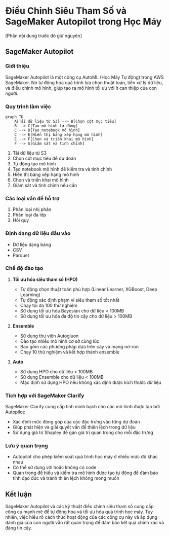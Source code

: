 
# Điều Chỉnh Siêu Tham Số và SageMaker Autopilot trong Học Máy

[Phần nội dung trước đó giữ nguyên]

## SageMaker Autopilot

### Giới thiệu

SageMaker Autopilot là một công cụ AutoML (Học Máy Tự động) trong AWS SageMaker. Nó tự động hóa quá trình lựa chọn thuật toán, tiền xử lý dữ liệu, và điều chỉnh mô hình, giúp tạo ra mô hình tối ưu với ít can thiệp của con người.

### Quy trình làm việc

```mermaid
graph TD
    A[Tải dữ liệu từ S3] --> B[Chọn cột mục tiêu]
    B --> C[Tạo mô hình tự động]
    C --> D[Tạo notebook mô hình]
    C --> E[Hiển thị bảng xếp hạng mô hình]
    E --> F[Chọn và triển khai mô hình]
    F --> G[Giám sát và tinh chỉnh]
```

1. Tải dữ liệu từ S3
2. Chọn cột mục tiêu để dự đoán
3. Tự động tạo mô hình
4. Tạo notebook mô hình để kiểm tra và tinh chỉnh
5. Hiển thị bảng xếp hạng mô hình
6. Chọn và triển khai mô hình
7. Giám sát và tinh chỉnh nếu cần

### Các loại vấn đề hỗ trợ

1. Phân loại nhị phân
2. Phân loại đa lớp
3. Hồi quy

### Định dạng dữ liệu đầu vào

- Dữ liệu dạng bảng
- CSV
- Parquet

### Chế độ đào tạo

1. **Tối ưu hóa siêu tham số (HPO)**
   - Tự động chọn thuật toán phù hợp (Linear Learner, XGBoost, Deep Learning)
   - Tự động xác định phạm vi siêu tham số tốt nhất
   - Chạy tối đa 100 thử nghiệm
   - Sử dụng tối ưu hóa Bayesian cho dữ liệu < 100MB
   - Sử dụng tối ưu hóa đa độ tin cậy cho dữ liệu > 100MB

2. **Ensemble**
   - Sử dụng thư viện Autogluon
   - Đào tạo nhiều mô hình cơ sở cùng lúc
   - Bao gồm các phương pháp dựa trên cây và mạng nơ-ron
   - Chạy 10 thử nghiệm và kết hợp thành ensemble

3. **Auto**
   - Sử dụng HPO cho dữ liệu > 100MB
   - Sử dụng Ensemble cho dữ liệu < 100MB
   - Mặc định sử dụng HPO nếu không xác định được kích thước dữ liệu

### Tích hợp với SageMaker Clarify

SageMaker Clarify cung cấp tính minh bạch cho các mô hình được tạo bởi Autopilot:

- Xác định mức đóng góp của các đặc trưng vào từng dự đoán
- Giúp phát hiện và giải quyết vấn đề thiên lệch trong dữ liệu
- Sử dụng giá trị Shapley để gán giá trị quan trọng cho mỗi đặc trưng

### Lưu ý quan trọng

- Autopilot cho phép kiểm soát quá trình học máy ở nhiều mức độ khác nhau
- Có thể sử dụng với hoặc không có code
- Quan trọng để hiểu và kiểm tra mô hình được tạo tự động để đảm bảo tính đạo đức và tránh thiên lệch không mong muốn

## Kết luận

SageMaker Autopilot và các kỹ thuật điều chỉnh siêu tham số cung cấp công cụ mạnh mẽ để tự động hóa và tối ưu hóa quá trình học máy. Tuy nhiên, việc hiểu rõ cách thức hoạt động của các công cụ này và áp dụng đánh giá của con người vẫn rất quan trọng để đảm bảo kết quả chính xác và đáng tin cậy.
